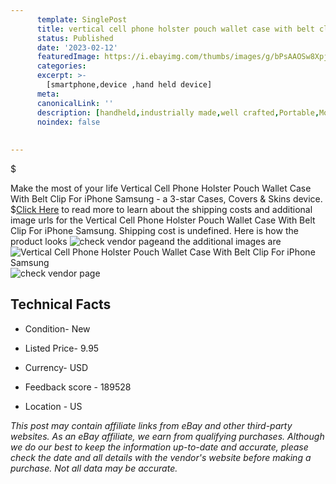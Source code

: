 ```yaml
---
      template: SinglePost
      title: vertical cell phone holster pouch wallet case with belt clip for iphone samsung
      status: Published
      date: '2023-02-12'
      featuredImage: https://i.ebayimg.com/thumbs/images/g/bPsAAOSw8XpjgXyS/s-l225.jpg
      categories: 
      excerpt: >-
        [smartphone,device ,hand held device]
      meta:
      canonicalLink: ''
      description: [handheld,industrially made,well crafted,Portable,Mobile,Compact,Convenient,Lightweight,Maneuverable,Man-portable,Miniature,Carriable,Hand-held,Light,Holdable,Transportable,Mobile device,Pocket-sized,On-the-go,Wireless,Cordless,Compact size,Convenient size, smartphone,device ,hand held device]
      noindex: false
      
        
---
```

$

Make the most of your life Vertical Cell Phone Holster Pouch Wallet Case With Belt Clip For iPhone Samsung - a 3-star Cases, Covers & Skins device.
$[Click Here](https://www.ebay.com/itm/275556299061?hash=item40286f7135%3Ag%3AbPsAAOSw8XpjgXyS&mkevt=1&mkcid=1&mkrid=711-53200-19255-0&campid=%253CePNCampaignId%253E&customid=%253CreferenceId%253E&toolid=10049) to read more to learn about the shipping costs and additional image urls for the Vertical Cell Phone Holster Pouch Wallet Case With Belt Clip For iPhone Samsung. Shipping cost is undefined. Here is how the product looks ![check vendor page](https://i.ebayimg.com/thumbs/images/g/bPsAAOSw8XpjgXyS/s-l225.jpg)and the additional images are![Vertical Cell Phone Holster Pouch Wallet Case With Belt Clip For iPhone Samsung](https://i.ebayimg.com/images/g/bPsAAOSw8XpjgXyS/s-l1600.jpg)![check vendor page](https://origin-galleryplus.ebayimg.com/ws/web/275556299061_2_0_1/225x225.jpg,https://origin-galleryplus.ebayimg.com/ws/web/275556299061_3_0_1/225x225.jpg,https://origin-galleryplus.ebayimg.com/ws/web/275556299061_4_0_1/225x225.jpg,https://origin-galleryplus.ebayimg.com/ws/web/275556299061_5_0_1/225x225.jpg,https://origin-galleryplus.ebayimg.com/ws/web/275556299061_6_0_1/225x225.jpg,https://origin-galleryplus.ebayimg.com/ws/web/275556299061_7_0_1/225x225.jpg,https://origin-galleryplus.ebayimg.com/ws/web/275556299061_8_0_1/225x225.jpg,https://origin-galleryplus.ebayimg.com/ws/web/275556299061_9_0_1/225x225.jpg,https://origin-galleryplus.ebayimg.com/ws/web/275556299061_10_0_1/225x225.jpg,https://origin-galleryplus.ebayimg.com/ws/web/275556299061_11_0_1/225x225.jpg,https://origin-galleryplus.ebayimg.com/ws/web/275556299061_12_0_1/225x225.jpg,https://origin-galleryplus.ebayimg.com/ws/web/275556299061_13_0_1/225x225.jpg,https://origin-galleryplus.ebayimg.com/ws/web/275556299061_14_0_1/225x225.jpg,https://origin-galleryplus.ebayimg.com/ws/web/275556299061_15_0_1/225x225.jpg,https://origin-galleryplus.ebayimg.com/ws/web/275556299061_16_0_1/225x225.jpg)



 ## Technical Facts 



     
      

 - Condition- New 


      

 - Listed Price- 9.95 


      

 - Currency- USD 


      

 - Feedback score - 189528 


      

 - Location - US 


      
      

 *_This post may contain affiliate links from eBay and other third-party websites. As an eBay affiliate, we earn from qualifying purchases. Although we do our best to keep the information up-to-date and accurate, please check the date and all details with the vendor's website before making a purchase. Not all data may be accurate._*






